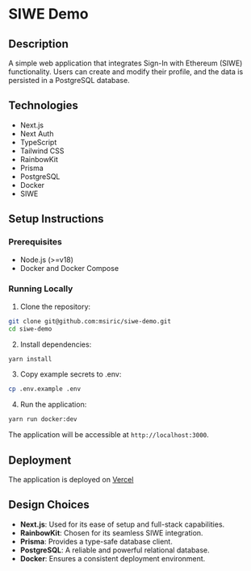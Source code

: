 # SIWE Demo

## Description
A simple web application that integrates Sign-In with Ethereum (SIWE) functionality. Users can create and modify their profile, and the data is persisted in a PostgreSQL database.

## Technologies
- Next.js
- Next Auth
- TypeScript
- Tailwind CSS
- RainbowKit
- Prisma
- PostgreSQL
- Docker
- SIWE

## Setup Instructions

### Prerequisites
- Node.js (>=v18)
- Docker and Docker Compose

### Running Locally

1. Clone the repository:
```bash
git clone git@github.com:msiric/siwe-demo.git
cd siwe-demo
```

2. Install dependencies:
```bash
yarn install
```

3. Copy example secrets to .env:
```bash
cp .env.example .env
```

4. Run the application:
```bash
yarn run docker:dev
```

The application will be accessible at `http://localhost:3000`.

## Deployment
The application is deployed on [Vercel](https://siwe-demo-ten.vercel.app/)

## Design Choices
- **Next.js**: Used for its ease of setup and full-stack capabilities.
- **RainbowKit**: Chosen for its seamless SIWE integration.
- **Prisma**: Provides a type-safe database client.
- **PostgreSQL**: A reliable and powerful relational database.
- **Docker**: Ensures a consistent deployment environment.
